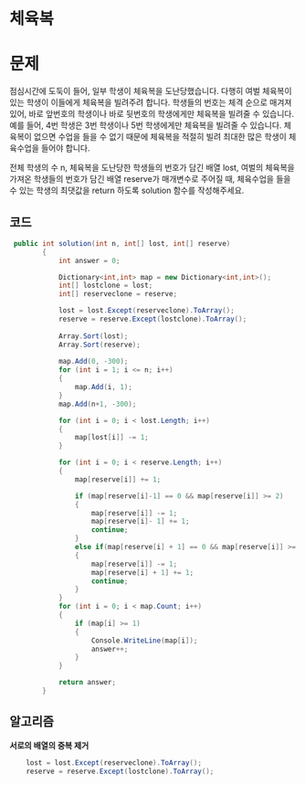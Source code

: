 # 체육복

# 문제
점심시간에 도둑이 들어, 일부 학생이 체육복을 도난당했습니다. 다행히 여벌 체육복이 있는 학생이 이들에게 체육복을 빌려주려 합니다. 학생들의 번호는 체격 순으로 매겨져 있어, 바로 앞번호의 학생이나 바로 뒷번호의 학생에게만 체육복을 빌려줄 수 있습니다. 예를 들어, 4번 학생은 3번 학생이나 5번 학생에게만 체육복을 빌려줄 수 있습니다. 체육복이 없으면 수업을 들을 수 없기 때문에 체육복을 적절히 빌려 최대한 많은 학생이 체육수업을 들어야 합니다.

전체 학생의 수 n, 체육복을 도난당한 학생들의 번호가 담긴 배열 lost, 여벌의 체육복을 가져온 학생들의 번호가 담긴 배열 reserve가 매개변수로 주어질 때, 체육수업을 들을 수 있는 학생의 최댓값을 return 하도록 solution 함수를 작성해주세요.

## 코드
```cs
 public int solution(int n, int[] lost, int[] reserve)
        {
            int answer = 0;

            Dictionary<int,int> map = new Dictionary<int,int>();
            int[] lostclone = lost;
            int[] reserveclone = reserve;

            lost = lost.Except(reserveclone).ToArray();
            reserve = reserve.Except(lostclone).ToArray();
       
            Array.Sort(lost);
            Array.Sort(reserve);
       
            map.Add(0, -300);
            for (int i = 1; i <= n; i++)
            {
                map.Add(i, 1);
            }
            map.Add(n+1, -300);

            for (int i = 0; i < lost.Length; i++)
            {
                map[lost[i]] -= 1;
            }

            for (int i = 0; i < reserve.Length; i++)
            {
                map[reserve[i]] += 1;

                if (map[reserve[i]-1] == 0 && map[reserve[i]] >= 2)
                {
                    map[reserve[i]] -= 1;
                    map[reserve[i]- 1] += 1;
                    continue;
                }
                else if(map[reserve[i] + 1] == 0 && map[reserve[i]] >= 2)
                {
                    map[reserve[i]] -= 1;
                    map[reserve[i] + 1] += 1;
                    continue;
                }
            }
            for (int i = 0; i < map.Count; i++)
            {
                if (map[i] >= 1)
                {
                    Console.WriteLine(map[i]);
                    answer++;
                }
            }

            return answer;
        }
```

## 알고리즘

**서로의 배열의 중복 제거**
```cs
    lost = lost.Except(reserveclone).ToArray();
    reserve = reserve.Except(lostclone).ToArray();
```